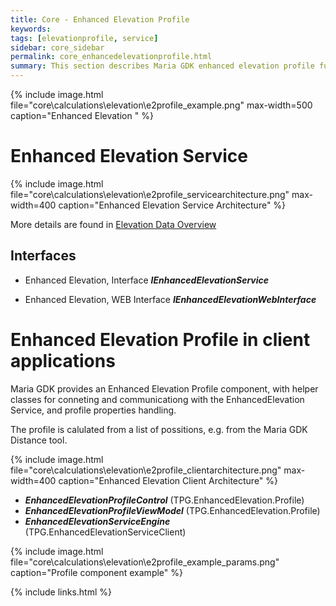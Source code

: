 ```yaml
---
title: Core - Enhanced Elevation Profile
keywords: 
tags: [elevationprofile, service]
sidebar: core_sidebar
permalink: core_enhancedelevationprofile.html
summary: This section describes Maria GDK enhanced elevation profile functionality. 
---
```


{% include image.html file="core\calculations\elevation\e2profile_example.png" max-width=500 caption="Enhanced Elevation " %}

# Enhanced Elevation Service

{% include image.html file="core\calculations\elevation\e2profile_servicearchitecture.png" max-width=400 caption="Enhanced Elevation Service Architecture" %}

More details are found in [Elevation Data Overview](elevationdata.html)

## Interfaces

* Enhanced Elevation, Interface
  ***IEnhancedElevationService***

* Enhanced Elevation, WEB Interface
  ***IEnhancedElevationWebInterface*** 

# Enhanced Elevation Profile in client applications

Maria GDK provides an Enhanced Elevation Profile component, with helper classes for conneting and communicationg with the EnhancedElevation Service, and profile properties handling. 

The profile is calulated from a list of possitions, e.g. from the Maria GDK Distance tool.

{% include image.html file="core\calculations\elevation\e2profile_clientarchitecture.png" max-width=400 caption="Enhanced Elevation Client Architecture" %}

* ***EnhancedElevationProfileControl*** (TPG.EnhancedElevation.Profile)
* ***EnhancedElevationProfileViewModel*** (TPG.EnhancedElevation.Profile)
* ***EnhancedElevationServiceEngine*** (TPG.EnhancedElevationServiceClient)

{% include image.html file="core\calculations\elevation\e2profile_example_params.png" caption="Profile component example" %}

{% include links.html %}
